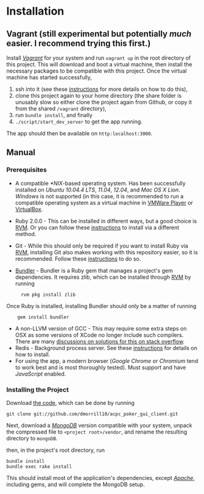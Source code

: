 Installation
===========

Vagrant (still experimental but potentially *much* easier. I recommend trying this first.)
----------------
Install [*Vagrant*](http://www.vagrantup.com/) for your system and run `vagrant up` in the root directory of this project. This will download and boot a virtual machine, then install the necessary packages to be compatible with this project. Once the virtual machine has started successfully, 

1. ssh into it (see these [instructions](http://docs.vagrantup.com/v2/getting-started/up.html) for more details on how to do this), 
2. clone this project again to your home directory (the share folder is unusably slow so either clone the project again from Github, or copy it from the shared `/vagrant` directory), 
3. run `bundle install`, and finally 
4. `./script/start_dev_server` to get the app running.

The app should then be available on `http:localhost:3000`.

Manual
-------------

### Prerequisites

* A compatible *\*NIX*-based operating system. Has been successfully installed on *Ubuntu 10.04.4 LTS*, *11.04*, *12.04*, and *Mac OS X Lion*. *Windows* is not supported (in this case, it is recommended to run a compatible operating system as a virtual machine in [VMWare Player](http://www.vmware.com/products/player/) or [VirtualBox](https://www.virtualbox.org/).
* Ruby 2.0.0 - This can be installed in different ways, but a good choice is [RVM][RVM homepage]. Or you can follow these [instructions][Ruby downloads] to install via a different method.
* Git - While this should only be required if you want to install Ruby via [RVM][RVM homepage], installing Git also makes working with this repository easier, so it is recommended. Follow these [instructions][Git setup] to do so.
* [Bundler][Bundler homepage] - Bundler is a Ruby gem that manages a project's gem dependencies. It requires zlib, which can be installed through [RVM][RVM homepage] by running
    
        rvm pkg install zlib
Once Ruby is installed, installing Bundler should only be a matter of running

        gem install bundler

* A non-LLVM version of GCC - This may require some extra steps on OSX as some versions of XCode no longer include such compilers. There are many [discussions on solutions for this on stack overflow](http://stackoverflow.com/questions/8032824/cant-install-ruby-under-lion-with-rvm-gcc-issues).
* Redis - Background process server. See these [instructions](http://redis.io/topics/quickstart) for details on how to install.
* For using the app, a modern browser (*Google Chrome* or *Chromium* tend to work best and is most thoroughly tested). Must support and have *JavaScript* enabled.

### Installing the Project
Download [the code][ACPC Poker GUI Client GitHub], which can be done by running

    git clone git://github.com/dmorrill10/acpc_poker_gui_client.git

Next, download a [<em>MongoDB</em>][MongoDB downloads] version compatible with your system, unpack the compressed file to `<project root>/vendor`, and rename the resulting directory to `mongoDB`.

then, in the project's root directory, run

    bundle install
    bundle exec rake install

This should install most of the application's dependencies, except [<em>Apache</em>][Apache homepage], including gems, and will complete the MongoDB setup.


<!---
    Link references
    ================
-->
<!---
    General
-->

[ACPC competition server]: http://www.computerpokercompetition.org/index.php?option=com_rokdownloads&view=folder&Itemid=59
[ACPC homepage]: http://www.computerpokercompetition.org
[Apache homepage]: http://www.apache.org/
[Bundler homepage]: http://gembundler.com/
[CPRG homepage]: http://poker.cs.ualberta.ca/
[Coffeescript homepage]: http://coffeescript.org/
[Git homepage]: http://git-scm.com/
[Git setup]: https://help.github.com/articles/set-up-git#platform-all
[GitHub homepage]: https://github.com
[God homepage]: http://godrb.com/
[Haml]: http://haml.info/
[Markdown]: http://daringfireball.net/projects/markdown/
[MongoDB downloads]: http://www.mongodb.org/downloads
[MongoDB homepage]: http://www.mongodb.org/
[Phusion Passenger homepage]: http://www.modrails.com/
[Programming Ruby]: http://www.ruby-doc.org/docs/ProgrammingRuby/
[RDoc]: http://rdoc.sourceforge.net/
[RVM homepage]: https://rvm.io//
[Rails generators tutorial]: http://guides.rubyonrails.org/generators.html
[Rails]: http://rubyonrails.org/
[Railscasts]: http://railscasts.com/
[Rake]: http://docs.rubyrake.org/
[Ruby]: http://www.ruby-lang.org/en/
[Ruby downloads]: http://www.ruby-lang.org/en/downloads/
[RubyDoc.info]: http://rubydoc.info/
[SASS]: http://sass-lang.com/
[UAlberta homepage]: http://www.ualberta.ca/
[YARD]: http://yardoc.org/

<!---
    Project specific
-->

[ACPC Dealer Data GitHub]: https://github.com/dmorrill10/acpc_dealer_data#readme
[ACPC Dealer GitHub]: https://github.com/dmorrill10/acpc_dealer#readme
[ACPC Poker Basic Proxy GitHub]: https://github.com/dmorrill10/acpc_poker_basic_proxy#readme
[ACPC Poker GUI Client GitHub]: https://github.com/dmorrill10/acpc_poker_gui_client
[ACPC Poker Match State GitHub]: https://github.com/dmorrill10/acpc_poker_match_state#readme
[ACPC Poker Player Proxy GitHub]: https://github.com/dmorrill10/acpc_poker_player_proxy#readme
[ACPC Poker Types]: https://github.com/dmorrill10/acpc_poker_types#readme
[documentation]: http://rubydoc.info/github/dmorrill10/acpc_poker_gui_client/master/frames